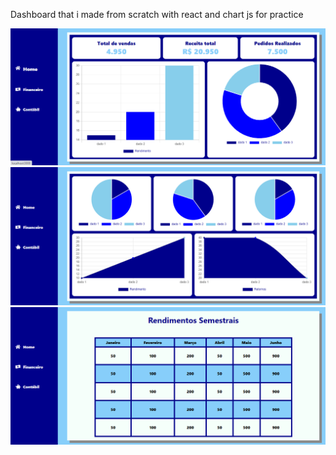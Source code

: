 Dashboard that i made from scratch with react and chart js for practice


![imagem1](https://github.com/VanLMC/react-dashboard/blob/master/screenshots/Screenshot_1.png)
![imagem1](https://github.com/VanLMC/react-dashboard/blob/master/screenshots/Screenshot_2.png)
![imagem1](https://github.com/VanLMC/react-dashboard/blob/master/screenshots/Screenshot_3.png)